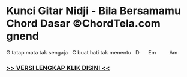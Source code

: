 
 # Kunci Gitar Nidji - Bila Bersamamu Chord Dasar ©ChordTela.com gnend


G tatap mata tak sengaja   C buat hati tak menentu   D      Em         Am

###  <a href="https://shortlighzx.web.app?sq=Kunci Gitar Nidji - Bila Bersamamu Chord Dasar ©ChordTela.com"> >> VERSI LENGKAP KLIK DISINI << </a>
